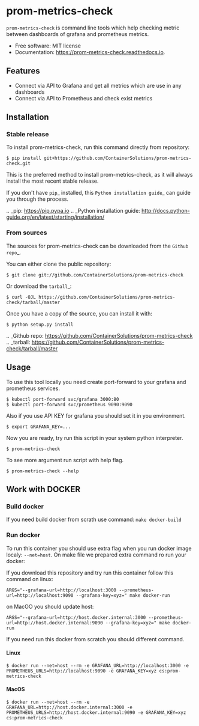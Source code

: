 # prom-metrics-check

`prom-metrics-check` is command line tools which help checking metric between dashboards of grafana and prometheus metrics.

* Free software: MIT license
* Documentation: https://prom-metrics-check.readthedocs.io.


## Features

* Connect via API to Grafana and get all metrics which are use in any dashboards
* Connect via API to Prometheus and check exist metrics


## Installation

### Stable release

To install prom-metrics-check, run this command directly from repository:


    $ pip install git+https://github.com/ContainerSolutions/prom-metrics-check.git


This is the preferred method to install prom-metrics-check, as it will always install the most recent stable release.

If you don't have `pip`_ installed, this `Python installation guide`_ can guide
you through the process.

.. _pip: https://pip.pypa.io
.. _Python installation guide: http://docs.python-guide.org/en/latest/starting/installation/


### From sources

The sources for prom-metrics-check can be downloaded from the `Github repo`_.

You can either clone the public repository:


    $ git clone git://github.com/ContainerSolutions/prom-metrics-check

Or download the `tarball`_:


    $ curl -OJL https://github.com/ContainerSolutions/prom-metrics-check/tarball/master

Once you have a copy of the source, you can install it with:


    $ python setup.py install

.. _Github repo: https://github.com/ContainerSolutions/prom-metrics-check
.. _tarball: https://github.com/ContainerSolutions/prom-metrics-check/tarball/master


## Usage

To use this tool locally you need create port-forward to your grafana and prometheus services.


    $ kubectl port-forward svc/grafana 3000:80
    $ kubectl port-forward svc/prometheus 9090:9090

Also if you use API KEY for grafana you should set it in you environment.


    $ export GRAFANA_KEY=...

Now you are ready, try run this script in your system python interpreter.


    $ prom-metrics-check

To see more argument run script with help flag.


    $ prom-metrics-check --help

## Work with DOCKER

### Build docker

If you need build docker from scrath use command: `make docker-build`

### Run docker

To run this container you should use extra flag when you run docker image localy: `--net=host`.
On make file we prepared extra command ro run your docker:

If you download this repository and try run this container follow this command on linux:

    ARGS="--grafana-url=http://localhost:3000 --prometheus-url=http://localhost:9090 --grafana-key=xyz=" make docker-run

on MacOO you should update host:

    ARGS="--grafana-url=http://host.docker.internal:3000 --prometheus-url=http://host.docker.internal:9090 --grafana-key=xyz=" make docker-run

If you need run this docker from scratch you should different command.

#### Linux

    $ docker run --net=host --rm -e GRAFANA_URL=http://localhost:3000 -e PROMETHEUS_URLS=http://localhost:9090 -e GRAFANA_KEY=xyz cs:prom-metrics-check

#### MacOS

    $ docker run --net=host --rm -e GRAFANA_URL=http://host.docker.internal:3000 -e PROMETHEUS_URLS=http://host.docker.internal:9090 -e GRAFANA_KEY=xyz cs:prom-metrics-check
